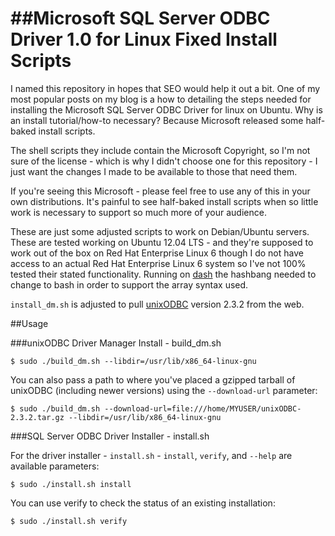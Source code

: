 ##Microsoft SQL Server ODBC Driver 1.0 for Linux Fixed Install Scripts
======================================================================

I named this repository in hopes that SEO would help it out a bit. One
 of my most popular posts on my blog is a how to detailing the steps 
needed for installing the Microsoft SQL Server ODBC Driver for linux 
on Ubuntu. Why is an install tutorial/how-to necessary? Because 
Microsoft released some half-baked install scripts.

The shell scripts they include contain the Microsoft Copyright, so I'm
 not sure of the license - which is why I didn't choose one for this 
repository - I just want the changes I made to be available to those 
that need them.

If you're seeing this Microsoft - please feel free to use any of this 
in your own distributions. It's painful to see half-baked install 
scripts when so little work is necessary to support so much more of 
your audience.

These are just some adjusted scripts to work on Debian/Ubuntu servers.
These are tested working on Ubuntu 12.04 LTS - and they're supposed to
 work out of the box on Red Hat Enterprise Linux 6 though I do not 
have access to an actual Red Hat Enterprise Linux 6 system so I've not 
100% tested their stated functionality. Running on
[dash](http://en.wikipedia.org/wiki/Debian_Almquist_shell) the hashbang
 needed to change to bash in order to support the array syntax used.
 
`install_dm.sh` is adjusted to pull [unixODBC](http://www.unixodbc.org/)
 version 2.3.2 from the web.


##Usage

###unixODBC Driver Manager Install - build_dm.sh

```
$ sudo ./build_dm.sh --libdir=/usr/lib/x86_64-linux-gnu
```

You can also pass a path to where you've placed a gzipped tarball of 
unixODBC (including newer versions) using the `--download-url` parameter:

```
$ sudo ./build_dm.sh --download-url=file:///home/MYUSER/unixODBC-2.3.2.tar.gz --libdir=/usr/lib/x86_64-linux-gnu
```

###SQL Server ODBC Driver Installer - install.sh

For the driver installer - `install.sh` - `install`, `verify`, and `--help`
 are available parameters:

```
$ sudo ./install.sh install
```

You can use verify to check the status of an existing installation:

```
$ sudo ./install.sh verify
```
